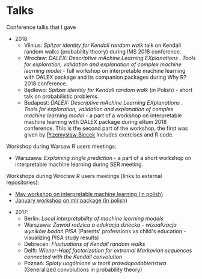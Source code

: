# Talks
Conference talks that I gave

- 2018:
  * Vilnius: _Spitzer identity for Kendall random walk_ talk on Kendall random walks (probability theory) during IMS 2018 conference.
  * Wrocław: _DALEX: Descriptive mAchine Learning EXplanations . Tools for exploration, validation and explanation of complex machine learning model_ - full workshop on interpretable machine learning with DALEX package and its companion packages during Why R? 2018 conference.
  * Będlewo: _Spitzer identity for Kendall random walk_ (in Polish) - short talk on probabilistic problems.
  * Budapest: _DALEX: Descriptive mAchine Learning EXplanations . Tools for exploration, validation and explanation of complex machine learning model_ - a part of a workshop on interpretable machine learning with DALEX package during eRum 2018 conference. This is the second part of the workshop, the first was given by [Przemysław Biecek](https://github.com/pbiecek/) Includes exercises and R code.

Workshop during Warsaw R users meetings:
  * Warszawa: _Explaining single prediction_ - a part of a short workshop on interpretable machine learning during SER meeting.

Workshops during Wrocław R users meetings (links to external repositories):
  * [May workshop on interpretable machine learning (in polish)](https://github.com/STWUR/eRementarz-29-05-2018)
  * [January workshop on mlr package (in polish)](https://github.com/STWUR/eRementarz4)

- 2017:
  * Berlin: _Local interpretability of machine learning models_ 
  * Warszawa: _Zawód rodzica a edukacja dziecka - wizualizacja wyników badań PISA_ (Parents' professions vs child's education - visualizing PISA study results)
  * Debrecen: _Fluctuations of Kendall random walks_
  * Delft: _Wiener-Hopf factorization for extremal Markovian sequences connected with the Kendall convolution_
  * Poznań: _Sploty uogólnione w teorii prawdopodobieństwa_ (Generalized convolutions in probability theory)
 
  
